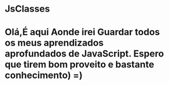 # JsClasses
# Olá,É aqui Aonde irei Guardar todos os meus aprendizados aprofundados de JavaScript. Espero que tirem bom proveito e bastante conhecimento) =)
 
